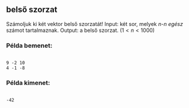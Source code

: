 ## belső szorzat
Számoljuk ki két vektor belső szorzatát! Input: két sor, melyek $n$-$n$ 
*egész* számot tartalmaznak. Output: a belső szorzat. ($1<n<1000$)



### Példa bemenet:

```

9 -2 10 
4 -1 -8 

```



### Példa kimenet:

```

-42
```

